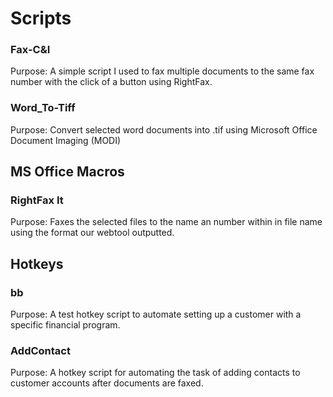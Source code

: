 Scripts
==========

### Fax-C&I
Purpose: A simple script I used to fax multiple documents to the same fax number with the click of a button using RightFax.

### Word_To-Tiff
Purpose: Convert selected word documents into .tif using Microsoft Office Document Imaging (MODI)


## MS Office Macros

### RightFax It
Purpose: Faxes the selected files to the name an number within in file name using the format our webtool outputted.


## Hotkeys

### bb
Purpose: A test hotkey script to automate setting up a customer with a specific financial program.

### AddContact
Purpose: A hotkey script for automating the task of adding contacts to customer accounts after documents are faxed.
